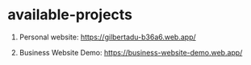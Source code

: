 # available-projects

1. Personal website: https://gilbertadu-b36a6.web.app/

2. Business Website Demo: https://business-website-demo.web.app/

